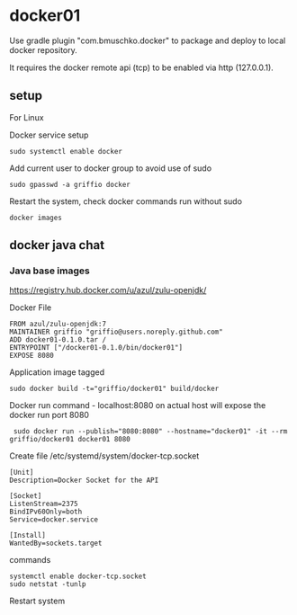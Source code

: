 # docker01

Use gradle plugin "com.bmuschko.docker" to package and deploy to local docker repository.

It requires the docker remote api (tcp) to be enabled via http (127.0.0.1).

## setup

For Linux

Docker service setup 
~~~
sudo systemctl enable docker
~~~
Add current user to docker group to avoid use of sudo
~~~
sudo gpasswd -a griffio docker
~~~
Restart the system, check docker commands run without sudo
~~~
docker images
~~~

## docker java chat

### Java base images

https://registry.hub.docker.com/u/azul/zulu-openjdk/

Docker File
~~~
FROM azul/zulu-openjdk:7
MAINTAINER griffio "griffio@users.noreply.github.com"
ADD docker01-0.1.0.tar /
ENTRYPOINT ["/docker01-0.1.0/bin/docker01"]
EXPOSE 8080
~~~

Application image tagged
~~~
sudo docker build -t="griffio/docker01" build/docker
~~~

Docker run command - localhost:8080 on actual host will expose the docker run port 8080
~~~
 sudo docker run --publish="8080:8080" --hostname="docker01" -it --rm griffio/docker01 docker01 8080
~~~

Create file /etc/systemd/system/docker-tcp.socket 
~~~
[Unit]
Description=Docker Socket for the API

[Socket]
ListenStream=2375
BindIPv60Only=both
Service=docker.service

[Install]
WantedBy=sockets.target
~~~

commands
~~~
systemctl enable docker-tcp.socket
sudo netstat -tunlp
~~~

Restart system

